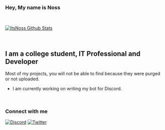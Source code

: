 ### Hey, My name is Noss

<br />

[![ItsNoss Github Stats](https://github-readme-stats.vercel.app/api?username=ItsNoss&show_icons=true&theme=algolia)](https://github.com/itsnoss)

<br />

## I am a college student, IT Professional and Developer
Most of my projects, you will not be able to find because they were purged or not uploaded.

- I am currently working on writing my bot for Discord.

<br />

### Connect with me
[![Discord](https://img.shields.io/discord/808598513646174228?color=%234518f5&label=Discord&logo=discord&logoColor=%23403d3d&style=flat-square)](https://discord.gg/FhMvreDac2)
[![Twitter](https://img.shields.io/twitter/follow/realnoss?color=%234518f5&style=flat-square&logo=twitter)](https://twitter.com/realnoss)
<!--[![Email](https://img.shields.io/badge/Email-contact%40itsnoss.tech-234518f?color=%234518f5&logo=gmail&logoColor=%23403d3d&style=flat-square)](mailto:contact@itsnoss.tech)-->

<br />
<!--
**ItsNoss/ItsNoss** is a ✨ _special_ ✨ repository because its `README.md` (this file) appears on your GitHub profile.

Here are some ideas to get you started:

- 🔭 I’m currently working on ...
- 🌱 I’m currently learning ...
- 👯 I’m looking to collaborate on ...
- 🤔 I’m looking for help with ...
- 💬 Ask me about ...
- 📫 How to reach me: ...
- 😄 Pronouns: ...
- ⚡ Fun fact: ...
-->

